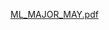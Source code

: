 [ML_MAJOR_MAY.pdf](https://github.com/samuelchitturi/MNIST-Digits---Classification-Using-SVM-Algorithm/files/6843218/ML_MAJOR_MAY.pdf)
